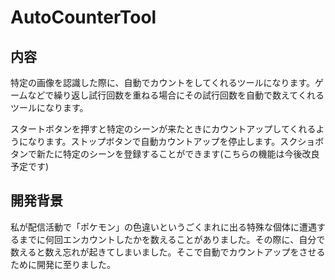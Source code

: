 # AutoCounterTool

## 内容

特定の画像を認識した際に、自動でカウントをしてくれるツールになります。ゲームなどで繰り返し試行回数を重ねる場合にその試行回数を自動で数えてくれるツールになります。

スタートボタンを押すと特定のシーンが来たときにカウントアップしてくれるようになります。ストップボタンで自動カウントアップを停止します。スクショボタンで新たに特定のシーンを登録することができます(こちらの機能は今後改良予定です)

## 開発背景
私が配信活動で「ポケモン」の色違いというごくまれに出る特殊な個体に遭遇するまでに何回エンカウントしたかを数えることがありました。その際に、自分で数えると数え忘れが起きてしまいました。そこで自動でカウントアップをさせるために開発に至りました。
